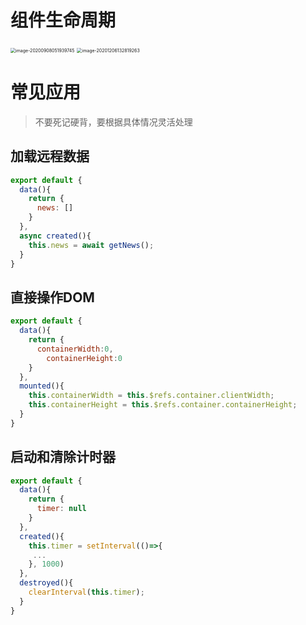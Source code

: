 # 组件生命周期

<img src="https://s2.loli.net/2024/06/19/7Oq1CruERwzK9pD.png" alt="image-20200908051939745" style="zoom:50%;" />

<img src="https://s2.loli.net/2024/06/19/vypr1DTFdjsLbWG.png" alt="image-20201206132819263" style="zoom:50%;" />

# 常见应用

> 不要死记硬背，要根据具体情况灵活处理

## 加载远程数据

```js
export default {
  data(){
    return {
      news: []
    }
  },
  async created(){
    this.news = await getNews();
  }
}
```

## 直接操作DOM

```js
export default {
  data(){
    return {
      containerWidth:0,
    	containerHeight:0
    }
  },
  mounted(){
    this.containerWidth = this.$refs.container.clientWidth;
    this.containerHeight = this.$refs.container.containerHeight;
  }
}
```

## 启动和清除计时器

```js
export default {
  data(){
    return {
      timer: null
    }
  },
  created(){
    this.timer = setInterval(()=>{
     ... 
    }, 1000)
  },
  destroyed(){
    clearInterval(this.timer);               
  }
}
```

